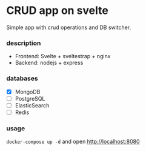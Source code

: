 # CRUD app on svelte
Simple app with crud operations and DB switcher.

### description
- Frontend: Svelte + sveltestrap + nginx
- Backend: nodejs + express

### databases
- [x] MongoDB
- [ ] PostgreSQL
- [ ] ElasticSearch
- [ ] Redis

### usage
`docker-compose up -d` and open [http://localhost:8080](http://localhost:8080)